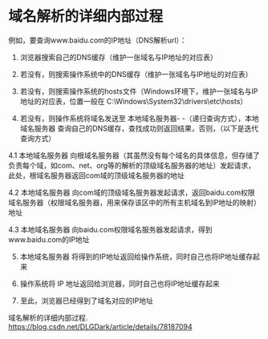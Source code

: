 # 域名解析的详细内部过程
例如，要查询www.baidu.com的IP地址（DNS解析url）：

1. 浏览器搜索自己的DNS缓存（维护一张域名与IP地址的对应表）

2. 若没有，则搜索操作系统中的DNS缓存（维护一张域名与IP地址的对应表）

3. 若没有，则搜索操作系统的hosts文件（Windows环境下，维护一张域名与IP地址的对应表，位置一般在 C:\Windows\System32\drivers\etc\hosts）

4. 若没有，则操作系统将域名发送至 本地域名服务器- -（递归查询方式），本地域名服务器 查询自己的DNS缓存，查找成功则返回结果，否则，（以下是迭代查询方式）

4.1 本地域名服务器 向根域名服务器（其虽然没有每个域名的具体信息，但存储了负责每个域，如com、net、org等的解析的顶级域名服务器的地址）发起请求，此处，根域名服务器返回com域的顶级域名服务器的地址

4.2 本地域名服务器 向com域的顶级域名服务器发起请求，返回baidu.com权限域名服务器（权限域名服务器，用来保存该区中的所有主机域名到IP地址的映射）地址

4.3 本地域名服务器 向baidu.com权限域名服务器发起请求，得到www.baidu.com的IP地址

5. 本地域名服务器 将得到的IP地址返回给操作系统，同时自己也将IP地址缓存起来

6. 操作系统将 IP 地址返回给浏览器，同时自己也将IP地址缓存起来

7. 至此，浏览器已经得到了域名对应的IP地址


域名解析的详细内部过程. https://blog.csdn.net/DLGDark/article/details/78187094
